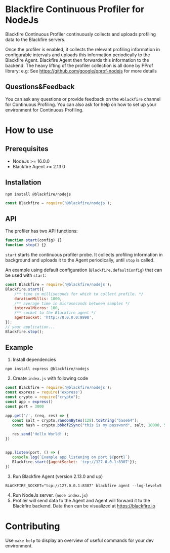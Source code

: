 # Blackfire Continuous Profiler for NodeJs

Blackfire Continuous Profiler continuously collects and uploads profiling data to the Blackfire servers.

Once the profiler is enabled, it collects the relevant profiling information in configurable intervals and uploads this information periodically to the Blackfire Agent.
Blackfire Agent then forwards this information to the backend.
The heavy lifting of the profiler collection is all done by PProf library: e.g: See https://github.com/google/pprof-nodejs for more details

## Questions&Feedback

You can ask any questions or provide feedback on the `#blackfire` channel for Continuous Profiling.
You can also ask for help on how to set up your environment for Continuous Profiling.

# How to use
## Prerequisites

* NodeJs >= 16.0.0
* Blackfire Agent >= 2.13.0

## Installation
```shell
npm install @blackfire/nodejs
```
```js
const Blackfire = require('@blackfire/nodejs');
```

## API

The profiler has two API functions:

```js
function start(config) {}
function stop() {}
```

`start` starts the continuous profiler probe.
It collects profiling information in background and uploads it to the Agent periodically, until `stop` is called.

An example using default configuration (`Blackfire.defaultConfig`) that can be used with `start`:

```js
const Blackfire = require('@blackfire/nodejs');
Blackfire.start({
    /** time in milliseconds for which to collect profile. */
    durationMillis: 1000,
    /** average time in microseconds between samples */
    intervalMicros: 100,
    /** socket to the Blackfire agent */
    agentSocket: 'http://0.0.0.0:9998',
});
// your application...
Blackfire.stop();
```

## Example

1. Install dependencies

```shell
npm install express @blackfire/nodejs
```

2. Create `index.js` with following code

```js
const Blackfire = require('@blackfire/nodejs');
const express = require('express')
const crypto = require("crypto");
const app = express()
const port = 3000

app.get('/', (req, res) => {
   const salt = crypto.randomBytes(128).toString("base64");
   const hash = crypto.pbkdf2Sync("this is my password", salt, 10000, 512, "sha512");

   res.send('Hello World!');
})


app.listen(port, () => {
   console.log(`Example app listening on port ${port}`)
   Blackfire.start({agentSocket: 'tcp://127.0.0.1:8307'});
})
```

3. Run Blackfire Agent (version 2.13.0 and up)

```
BLACKFIRE_SOCKET="tcp://127.0.0.1:8307" blackfire agent --log-level=5
```

4. Run NodeJs server. (`node index.js`)
5. Profiler will send data to the Agent and Agent will forward it to the Blackfire
   backend. Data then can be visualized at https://blackfire.io

# Contributing

Use `make help` to display an overview of useful commands for your dev environment.
